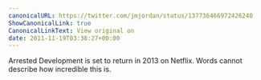 ```yaml
---
canonicalURL: https://twitter.com/jmjordan/status/137736466972426240
ShowCanonicalLink: true
CanonicalLinkText: View original on
date: 2011-11-19T03:38:27+00:00
---
```

Arrested Development is set to return in 2013 on Netflix. Words cannot describe how incredible this is.